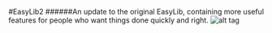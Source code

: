#EasyLib2
######An update to the original EasyLib, containing more useful features for people who want things done quickly and right.
![alt tag](http://i.imgur.com/cm9QMsL.png)

